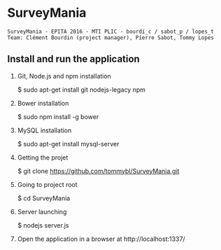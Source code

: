 # SurveyMania

`SurveyMania - EPITA 2016 - MTI PLIC - bourdi_c / sabot_p / lopes_t`
`Team: Clément Bourdin (project manager), Pierre Sabot, Tommy Lopes`

## Install and run the application

1) Git, Node.js and npm installation

    $ sudo apt-get install git nodejs-legacy npm
    
2) Bower installation

    $ sudo npm install -g bower
    
3) MySQL installation

    $ sudo apt-get install mysql-server
  
4) Getting the projet

    $ git clone https://github.com/tommybl/SurveyMania.git
  
5) Going to project root

    $ cd SurveyMania
  
6) Server launching

    $ nodejs server.js
  
7) Open the application in a browser at http://localhost:1337/

